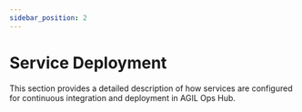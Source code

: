 ```yaml
---
sidebar_position: 2
---
```


# Service Deployment

This section provides a detailed description of how services are configured for continuous integration and deployment in
AGIL Ops Hub.
